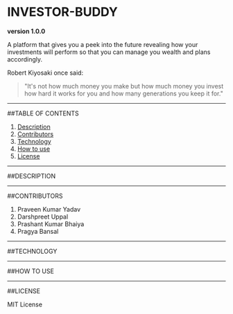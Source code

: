 # INVESTOR-BUDDY

**version 1.0.0**

A platform that gives you a peek into the future revealing how your investments will perform so that you can manage you 
wealth and plans accordingly.

Robert Kiyosaki once said:
>"It's not how much money you make
>but how much money you invest
>how hard it works for you
>and how many generations you keep it for."

---

##TABLE OF CONTENTS

1. [Description](#description)
2. [Contributors](#contributors)
3. [Technology](#technology)
4. [How to use](#how-to-use)
5. [License](#license)

---

##DESCRIPTION

---

##CONTRIBUTORS

1. Praveen Kumar Yadav
2. Darshpreet Uppal
3. Prashant Kumar Bhaiya
4. Pragya Bansal

---

##TECHNOLOGY

---

##HOW TO USE

---

##LICENSE

MIT License
